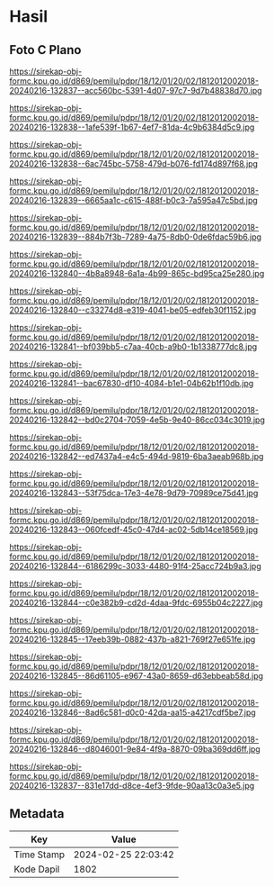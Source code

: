 # Hasil

## Foto C Plano

https://sirekap-obj-formc.kpu.go.id/d869/pemilu/pdpr/18/12/01/20/02/1812012002018-20240216-132837--acc560bc-5391-4d07-97c7-9d7b48838d70.jpg

https://sirekap-obj-formc.kpu.go.id/d869/pemilu/pdpr/18/12/01/20/02/1812012002018-20240216-132838--1afe539f-1b67-4ef7-81da-4c9b6384d5c9.jpg

https://sirekap-obj-formc.kpu.go.id/d869/pemilu/pdpr/18/12/01/20/02/1812012002018-20240216-132838--6ac745bc-5758-479d-b076-fd174d897f68.jpg

https://sirekap-obj-formc.kpu.go.id/d869/pemilu/pdpr/18/12/01/20/02/1812012002018-20240216-132839--6665aa1c-c615-488f-b0c3-7a595a47c5bd.jpg

https://sirekap-obj-formc.kpu.go.id/d869/pemilu/pdpr/18/12/01/20/02/1812012002018-20240216-132839--884b7f3b-7289-4a75-8db0-0de6fdac59b6.jpg

https://sirekap-obj-formc.kpu.go.id/d869/pemilu/pdpr/18/12/01/20/02/1812012002018-20240216-132840--4b8a8948-6a1a-4b99-865c-bd95ca25e280.jpg

https://sirekap-obj-formc.kpu.go.id/d869/pemilu/pdpr/18/12/01/20/02/1812012002018-20240216-132840--c33274d8-e319-4041-be05-edfeb30f1152.jpg

https://sirekap-obj-formc.kpu.go.id/d869/pemilu/pdpr/18/12/01/20/02/1812012002018-20240216-132841--bf039bb5-c7aa-40cb-a9b0-1b1338777dc8.jpg

https://sirekap-obj-formc.kpu.go.id/d869/pemilu/pdpr/18/12/01/20/02/1812012002018-20240216-132841--bac67830-df10-4084-b1e1-04b62b1f10db.jpg

https://sirekap-obj-formc.kpu.go.id/d869/pemilu/pdpr/18/12/01/20/02/1812012002018-20240216-132842--bd0c2704-7059-4e5b-9e40-86cc034c3019.jpg

https://sirekap-obj-formc.kpu.go.id/d869/pemilu/pdpr/18/12/01/20/02/1812012002018-20240216-132842--ed7437a4-e4c5-494d-9819-6ba3aeab968b.jpg

https://sirekap-obj-formc.kpu.go.id/d869/pemilu/pdpr/18/12/01/20/02/1812012002018-20240216-132843--53f75dca-17e3-4e78-9d79-70989ce75d41.jpg

https://sirekap-obj-formc.kpu.go.id/d869/pemilu/pdpr/18/12/01/20/02/1812012002018-20240216-132843--060fcedf-45c0-47d4-ac02-5db14ce18569.jpg

https://sirekap-obj-formc.kpu.go.id/d869/pemilu/pdpr/18/12/01/20/02/1812012002018-20240216-132844--6186299c-3033-4480-91f4-25acc724b9a3.jpg

https://sirekap-obj-formc.kpu.go.id/d869/pemilu/pdpr/18/12/01/20/02/1812012002018-20240216-132844--c0e382b9-cd2d-4daa-9fdc-6955b04c2227.jpg

https://sirekap-obj-formc.kpu.go.id/d869/pemilu/pdpr/18/12/01/20/02/1812012002018-20240216-132845--17eeb39b-0882-437b-a821-769f27e651fe.jpg

https://sirekap-obj-formc.kpu.go.id/d869/pemilu/pdpr/18/12/01/20/02/1812012002018-20240216-132845--86d61105-e967-43a0-8659-d63ebbeab58d.jpg

https://sirekap-obj-formc.kpu.go.id/d869/pemilu/pdpr/18/12/01/20/02/1812012002018-20240216-132846--8ad6c581-d0c0-42da-aa15-a4217cdf5be7.jpg

https://sirekap-obj-formc.kpu.go.id/d869/pemilu/pdpr/18/12/01/20/02/1812012002018-20240216-132846--d8046001-9e84-4f9a-8870-09ba369dd6ff.jpg

https://sirekap-obj-formc.kpu.go.id/d869/pemilu/pdpr/18/12/01/20/02/1812012002018-20240216-132837--831e17dd-d8ce-4ef3-9fde-90aa13c0a3e5.jpg


## Metadata

| Key        | Value               |
| ---------- | ------------------- |
| Time Stamp | 2024-02-25 22:03:42 |
| Kode Dapil | 1802                |



